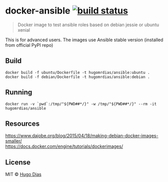 # docker-ansible [![build status](https://gitlab.com/hugomrdias/docker-ansible/badges/master/build.svg)](https://gitlab.com/hugomrdias/docker-ansible/commits/master)
> Docker image to test ansible roles based on debian jessie or ubuntu xenial

This is for advanced users.
The images use Ansible stable version (installed from official PyPI repo)   

## Build
```
docker build -f ubuntu/Dockerfile -t hugomrdias/ansible:ubuntu .
docker build -f debian/Dockerfile -t hugomrdias/ansible:debian .
```

## Running
```
docker run -v `pwd`:/tmp/"${PWD##*/}" -w /tmp/"${PWD##*/}" --rm -it hugomrdias/ansible
```

## Resources
https://www.dajobe.org/blog/2015/04/18/making-debian-docker-images-smaller/   
https://docs.docker.com/engine/tutorials/dockerimages/   



## License
MIT © [Hugo Dias](http://hugodias.me)
